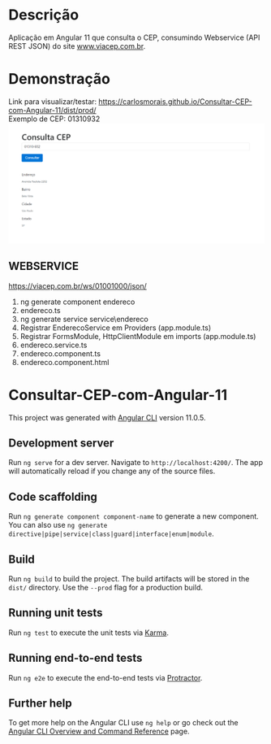 # Descrição
Aplicação em Angular 11 que consulta o CEP, consumindo Webservice (API REST JSON) do site www.viacep.com.br.

# Demonstração
Link para visualizar/testar: 
https://carlosmorais.github.io/Consultar-CEP-com-Angular-11/dist/prod/
<br>Exemplo de CEP: 01310932<br>
<a href="https://carlosmorais.github.io/Consultar-CEP-com-Angular-11/dist/prod/" target="_blank">![alt text](src/assets/print.png)</a>


## WEBSERVICE 
https://viacep.com.br/ws/01001000/json/

1. ng generate component endereco
2. endereco.ts
3. ng generate service service\endereco
4. Registrar EnderecoService em Providers (app.module.ts)
5. Registrar FormsModule, HttpClientModule em imports (app.module.ts)
6. endereco.service.ts 
7. endereco.component.ts
8. endereco.component.html

# Consultar-CEP-com-Angular-11
This project was generated with [Angular CLI](https://github.com/angular/angular-cli) version 11.0.5.

## Development server

Run `ng serve` for a dev server. Navigate to `http://localhost:4200/`. The app will automatically reload if you change any of the source files.

## Code scaffolding

Run `ng generate component component-name` to generate a new component. You can also use `ng generate directive|pipe|service|class|guard|interface|enum|module`.

## Build

Run `ng build` to build the project. The build artifacts will be stored in the `dist/` directory. Use the `--prod` flag for a production build.

## Running unit tests

Run `ng test` to execute the unit tests via [Karma](https://karma-runner.github.io).

## Running end-to-end tests

Run `ng e2e` to execute the end-to-end tests via [Protractor](http://www.protractortest.org/).

## Further help

To get more help on the Angular CLI use `ng help` or go check out the [Angular CLI Overview and Command Reference](https://angular.io/cli) page.


